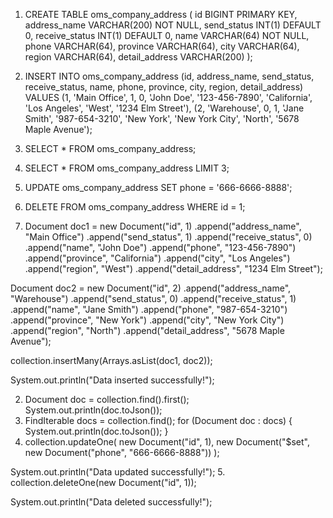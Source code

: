 1. CREATE TABLE oms_company_address (
   id BIGINT PRIMARY KEY,
   address_name VARCHAR(200) NOT NULL,
   send_status INT(1) DEFAULT 0,
   receive_status INT(1) DEFAULT 0,
   name VARCHAR(64) NOT NULL,
   phone VARCHAR(64),
   province VARCHAR(64),
   city VARCHAR(64),
   region VARCHAR(64),
   detail_address VARCHAR(200)
   );
2. INSERT INTO oms_company_address (id, address_name, send_status, receive_status, name, phone, province, city, region, detail_address)
   VALUES
   (1, 'Main Office', 1, 0, 'John Doe', '123-456-7890', 'California', 'Los Angeles', 'West', '1234 Elm Street'),
   (2, 'Warehouse', 0, 1, 'Jane Smith', '987-654-3210', 'New York', 'New York City', 'North', '5678 Maple Avenue');
3. SELECT * FROM oms_company_address;
4. SELECT * FROM oms_company_address LIMIT 3;
5. UPDATE oms_company_address
   SET phone = '666-6666-8888';
6. DELETE FROM oms_company_address
   WHERE id = 1;

2. Document doc1 = new Document("id", 1)
   .append("address_name", "Main Office")
   .append("send_status", 1)
   .append("receive_status", 0)
   .append("name", "John Doe")
   .append("phone", "123-456-7890")
   .append("province", "California")
   .append("city", "Los Angeles")
   .append("region", "West")
   .append("detail_address", "1234 Elm Street");

Document doc2 = new Document("id", 2)
.append("address_name", "Warehouse")
.append("send_status", 0)
.append("receive_status", 1)
.append("name", "Jane Smith")
.append("phone", "987-654-3210")
.append("province", "New York")
.append("city", "New York City")
.append("region", "North")
.append("detail_address", "5678 Maple Avenue");

collection.insertMany(Arrays.asList(doc1, doc2));

System.out.println("Data inserted successfully!");

2. Document doc = collection.find().first();
   System.out.println(doc.toJson());
3. FindIterable<Document> docs = collection.find();
   for (Document doc : docs) {
   System.out.println(doc.toJson());
   }
4. collection.updateOne(
   new Document("id", 1),
   new Document("$set", new Document("phone", "666-6666-8888"))
   );

System.out.println("Data updated successfully!");
5. collection.deleteOne(new Document("id", 1));

System.out.println("Data deleted successfully!");